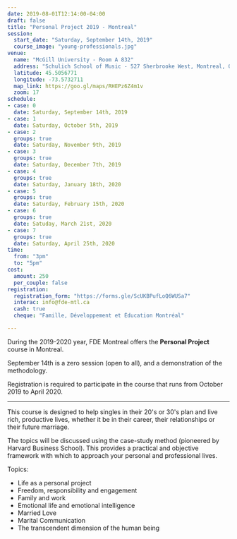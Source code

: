 ```yaml
---
date: 2019-08-01T12:14:00-04:00
draft: false
title: "Personal Project 2019 - Montreal"
session:
  start_date: "Saturday, September 14th, 2019"
  course_image: "young-professionals.jpg"
venue:
  name: "McGill University - Room A 832"
  address: "Schulich School of Music - 527 Sherbrooke West, Montreal, Quebec, H3A 1E3"
  latitude: 45.5056771
  longitude: -73.5732711
  map_link: https://goo.gl/maps/RHEPz6Z4m1v
  zoom: 17
schedule:
- case: 0
  date: Saturday, September 14th, 2019
- case: 1
  date: Saturday, October 5th, 2019
- case: 2
  groups: true
  date: Saturday, November 9th, 2019
- case: 3
  groups: true
  date: Saturday, December 7th, 2019
- case: 4
  groups: true
  date: Saturday, January 18th, 2020
- case: 5
  groups: true
  date: Saturday, February 15th, 2020
- case: 6
  groups: true
  date: Satuday, March 21st, 2020
- case: 7
  groups: true
  date: Saturday, April 25th, 2020
time:
  from: "3pm"
  to: "5pm"
cost:
  amount: 250
  per_couple: false
registration:
  registration_form: "https://forms.gle/ScUKBPufLoQ6WUSa7"
  interac: info@fde-mtl.ca
  cash: true
  cheque: "Famille, Développement et Éducation Montréal"

---
```


During the 2019-2020 year, FDE Montreal offers the **Personal Project** course in Montreal.

September 14th is a zero session (open to all), and a demonstration of the methodology.

Registration is required to participate in the course that runs from October
2019 to April 2020.

---

This course is designed to help singles in their 20's or 30's plan and
live rich, productive lives, whether it be in their career, their relationships
or their future marriage.

The topics will be discussed using the case-study method (pioneered by Harvard
Business School). This provides a practical and objective framework with which
to approach your personal and professional lives.

Topics:

* Life as a personal project
* Freedom, responsibility and engagement
* Family and work
* Emotional life and emotional intelligence
* Married Love
* Marital Communication
* The transcendent dimension of the human being

<!--more-->
